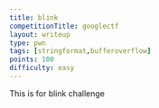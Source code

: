 ```yaml
---
title: blink
competitionTitle: googlectf
layout: writeup
type: pwn
tags: [stringformat,bufferoverflow]
points: 100
difficulty: easy
---
```


This is for blink challenge
